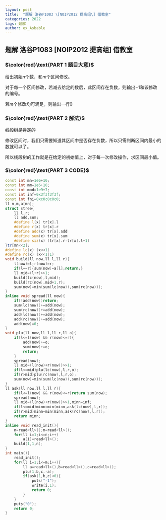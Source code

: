 ```yaml
---
layout: post
title:  "题解 洛谷P1083 \[NOIP2012 提高组\] 借教室"
categories: 2022
tags: 题解
author: ex_Asbable
---
```


## 题解 洛谷P1083 \[NOIP2012 提高组\] 借教室

### $\color{red}\text{PART 1 题目大意}$

给出初始$n$个数，和$m$个区间修改。

对于每一个区间修改，若减去给定的数后，此区间存在负数，则输出$-1$和该修改的编号。

若$m$个修改均可满足，则输出一行$0$

### $\color{red}\text{PART 2 解法}$

~~线段树是肯定的~~

修改区间时，我们只需要知道其区间中是否存在负数，所以只需判断区间内最小的数就可以了。

所以线段树的工作就是在给定的初始值上，对于每一次修改操作，求区间最小值。

### $\color{red}\text{PART 3 CODE}$

```cpp
const int mn=1e6+10;
const int mm=1e6+10;
const int mod=1e9+7;
const int inf=0x3f3f3f3f;
const int fni=0xc0c0c0c0;
ll n,m,a[mn];
struct stree{
    ll l,r;
    ll add,sum;
    #define l(x) tr[x].l
    #define r(x) tr[x].r
    #define add(x) tr[x].add
    #define sum(x) tr[x].sum
    #define siz(x) (tr[x].r-tr[x].l+1)
}tr[mn<<2];
#define lc(x) (x<<1)
#define rc(x) (x<<1|1)
void build(ll now,ll l,ll r){
    l(now)=l;r(now)=r;
    if(l==r){sum(now)=a[l];return;}
    ll mid=(l+r)>>1;
    build(lc(now),l,mid);
    build(rc(now),mid+1,r);
    sum(now)=min(sum(lc(now)),sum(rc(now)));
}
inline void spread(ll now){
    if(!add(now))return;
    sum(lc(now))+=add(now);
    sum(rc(now))+=add(now);
    add(lc(now))+=add(now);
    add(rc(now))+=add(now);
    add(now)=0;
}
void plu(ll now,ll l,ll r,ll o){
    if(l<=l(now) && r(now)<=r){
        add(now)+=o;
        sum(now)+=o;
        return;
    }
    spread(now);
    ll mid=(l(now)+r(now))>>1;
    if(l<=mid)plu(lc(now),l,r,o);
    if(r>mid)plu(rc(now),l,r,o);
    sum(now)=min(sum(lc(now)),sum(rc(now)));
}
ll ask(ll now,ll l,ll r){
    if(l<=l(now) && r(now)<=r)return sum(now);
    spread(now);
    ll mid=(l(now)+r(now))>>1,minn=inf;
    if(l<=mid)minn=min(minn,ask(lc(now),l,r));
    if(r>mid)minn=min(minn,ask(rc(now),l,r));
    return minn;
}
inline void read_init(){
    n=read<ll>();m=read<ll>();
    for(ll i=1;i<=n;i++)
        a[i]=read<ll>();
    build(1,1,n);
}
int main(){
    read_init();
    for(ll i=1;i<=m;i++){
        ll a=read<ll>(),b=read<ll>(),c=read<ll>();
        plu(1,b,c,-a);
        if(ask(1,b,c)<0){
            puts("-1");
            write(i,1);
            return 0;
        }
    }
    puts("0");
    return 0;
}
```

